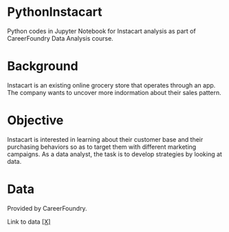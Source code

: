 # PythonInstacart
Python codes in Jupyter Notebook for Instacart analysis as part of CareerFoundry Data Analysis course.

# Background
Instacart is an existing online grocery store that operates through an app. The company wants to uncover more indormation about their sales pattern.

# Objective
Instacart is interested in learning about their customer base and their purchasing behaviors so as to target them with different marketing campaigns. As a data analyst, the task is to develop strategies by looking at data.

# Data
Provided by CareerFoundry.

Link to data [[X]](https://s3.amazonaws.com/coach-courses-us/public/courses/data-immersion/A4/A4_Data_Assets/customers.zip)
